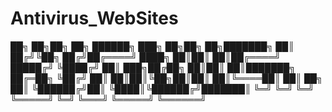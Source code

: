 # Antivirus_WebSites



██╗  ██╗██╗   ██╗ ██████╗ ███╗   ██╗██╗   ██╗███████╗
██║ ██╔╝╚██╗ ██╔╝██╔════╝ ████╗  ██║██║   ██║██╔════╝
█████╔╝  ╚████╔╝ ██║  ███╗██╔██╗ ██║██║   ██║███████╗
██╔═██╗   ╚██╔╝  ██║   ██║██║╚██╗██║██║   ██║╚════██║
██║  ██╗   ██║   ╚██████╔╝██║ ╚████║╚██████╔╝███████║
╚═╝  ╚═╝   ╚═╝    ╚═════╝ ╚═╝  ╚═══╝ ╚═════╝ ╚══════╝
                                                     


